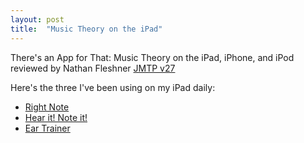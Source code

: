 ```yaml
---
layout: post
title:  "Music Theory on the iPad"
---
```


There's an App for That: Music Theory on the iPad, iPhone, and iPod reviewed by Nathan Fleshner [JMTP v27](http://jmtp.ou.edu/journal-article/jmtp-journal-volume-27-all-articles)

Here's the three I've been using on my iPad daily:

* [Right Note](https://itunes.apple.com/us/app/right-note-ear-trainer/id427276222?mt=8&uo=4)
* [Hear it! Note it!](https://itunes.apple.com/us/app/hear-it-note-it!-aural-iq/id508812657?mt=8&uo=4)
* [Ear Trainer](https://itunes.apple.com/us/app/ear-trainer/id358733250?mt=8&uo=4)